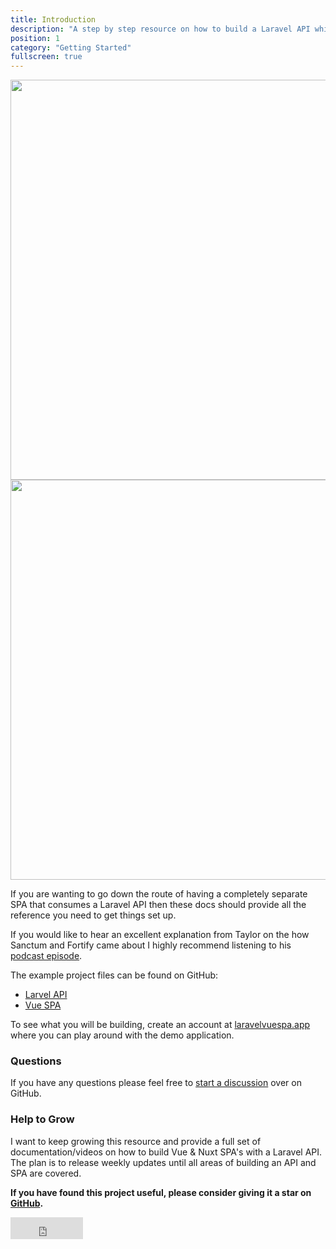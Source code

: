 ```yaml
---
title: Introduction
description: "A step by step resource on how to build a Laravel API which has a Vue SPA to consume it's data."
position: 1
category: "Getting Started"
fullscreen: true
---
```


<img src="/preview.png" class="light-img" width="1280" height="640" alt=""/>
<img src="/preview-dark.png" class="dark-img" width="1280" height="640" alt=""/>

If you are wanting to go down the route of having a completely separate SPA that consumes a Laravel API then these docs should provide all the reference you need to get things set up.

If you would like to hear an excellent explanation from Taylor on the how Sanctum and Fortify came about I highly recommend listening to his [podcast episode](https://blog.laravel.com/laravel-snippet-25-ecosystem-discussion-auth-recap-passport-sanctum).

The example project files can be found on GitHub:

- [Larvel API](https://github.com/garethredfern/laravel-api)
- [Vue SPA](https://github.com/garethredfern/laravel-vue)

To see what you will be building, create an account at [laravelvuespa.app](https://laravelvuespa.app/) where you can play around with the demo application.

### Questions

If you have any questions please feel free to [start a discussion](https://github.com/garethredfern/laravelvue-spa/discussions) over on GitHub.

### Help to Grow

I want to keep growing this resource and provide a full set of documentation/videos on how to build Vue & Nuxt SPA's with a Laravel API. The plan is to release weekly updates until all areas of building an API and SPA are covered.

**If you have found this project useful, please consider giving it a star on [GitHub](https://github.com/garethredfern/laravelvue-spa).**

<iframe src="https://github.com/sponsors/garethredfern/button" title="Sponsor garethredfern" height="35" width="116" style="border: 0;"></iframe>
